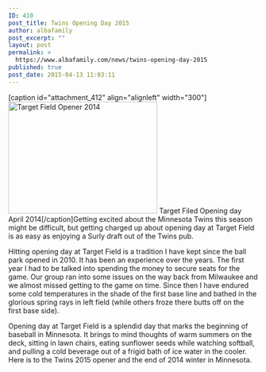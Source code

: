 ```yaml
---
ID: 410
post_title: Twins Opening Day 2015
author: albafamily
post_excerpt: ""
layout: post
permalink: >
  https://www.albafamily.com/news/twins-opening-day-2015
published: true
post_date: 2015-04-13 11:03:11
---
```

[caption id="attachment_412" align="alignleft" width="300"]<a href="https://www.albafamily.com/wp-content/uploads/IMG_20140407_145939.jpg"><img src="https://www.albafamily.com/wp-content/uploads/IMG_20140407_145939-300x225.jpg" alt="Target Field Opener 2014" width="300" height="225" class="size-medium wp-image-412" /></a> Target Filed Opening day April 2014[/caption]Getting excited about the Minnesota Twins this season might be difficult, but getting charged up about opening day at Target Field is as easy as enjoying a Surly draft out of the Twins pub.

Hitting opening day at Target Field is a tradition I have kept since the ball park opened in 2010. It has been an experience over the years. The first year I had to be talked into spending the money to secure seats for the game. Our group ran into some issues on the way back from Milwaukee and we almost missed getting to the game on time. Since then I have endured some cold temperatures in the shade of the first base line and bathed in the glorious spring rays in left field (while others froze there butts off on the first base side).

Opening day at Target Field is a splendid day that marks the beginning of baseball in Minnesota. It brings to mind thoughts of warm summers on the deck, sitting in lawn chairs, eating sunflower seeds while watching softball, and pulling a cold beverage out of a frigid bath of ice water in the cooler. Here is to the Twins 2015 opener and the end of 2014 winter in Minnesota.